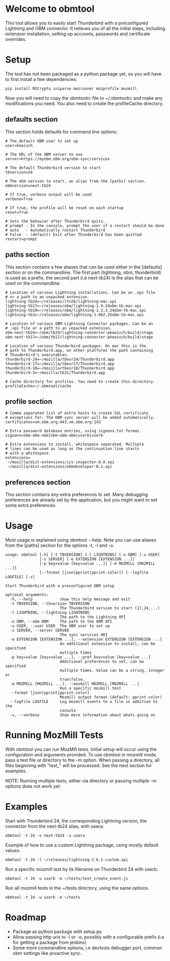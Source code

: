 Welcome to obmtool
==================

This tool allows you to easily start Thunderbird with a preconfigured
Lightning and OBM connector. It relieves you of all the initial steps,
including extension installation, setting up accounts, passwords and
certificate overrides.


Setup
=====

The tool has not been packaged as a python package yet, so you will
have to first install a few dependencies:

    pip install M2Crypto iniparse mozrunner mozprofile mozmill

Now you will need to copy the obmtoolrc file to ~/.obmtoolrc and make
any modifications you need. You also need to create the profileCache
directory.

defaults section
----------------

This section holds defaults for command line options:

    # The default OBM user to set up
    user=kewisch

    # The URL of the OBM server to use
    server=https://myobm.obm.org/obm-sync/services

    # The default Thunderbird version to start
    tbversion=24

    # The obm version to start, an alias from the [paths] section.
    obmversion=next-tb24

    # If true, verbose output will be used
    verbose=True

    # If true, the profile will be reset on each startup
    reset=True

    # Sets the behavior after Thunderbird quits.
    # prompt - In the console, prompt the user if a restart should be done
    # auto   - Automatically restart Thunderbird
    # False  - (default) Exit after Thunderbird has been quitted
    restart=prompt

paths section
-------------
This section contains a few aliases that can be used either in the
[defaults] section or on the commandline. The first part (lightning,
obm, thunderbird) is used as a prefix, the second part (i.e next-tb24)
is the alias that can be used on the commandline.

    # Location of various Lightning installations. Can be an .xpi file
    # or a path to an unpacked extension.
    lightning-tb24=~/releases/ltn26/lightning-mac.xpi
    lightning-tb17=~/releases/obm/lightning-1.9.24obm-tb-mac.xpi
    lightning-tb10=~/releases/obm/lightning-1.2.3.24obm-tb-mac.xpi
    lightning-tb3=~/releases/obm/lightning-1.0b2.25obm-tb-mac.xpi

    # Location of various OBM Lightning Connector packages. Can be an
    # .xpi file or a path to an unpacked extension.
    obm-next-tb24=~/obm/tb24/lightning-connector-pkewisch/build/stage
    obm-next-tb17=~/obm/tb17/lightning-connector-pkewisch/build/stage

    # Location of various Thunderbird packages. On mac this is the
    # path to Thunderbird.app, on other platforms the path containing
    # Thunderbird's executables.
    thunderbird-24=~/mozilla/tbesr24/Thunderbird.app
    thunderbird-17=~/mozilla/tbesr17/Thunderbird.app
    thunderbird-10=~/mozilla/tbesr10/Thunderbird.app
    thunderbird-3=~/mozilla/tb31/Thunderbird.app

    # Cache directory for profiles. You need to create this directory.
    profileCache=~/.obmtool/cache


profile section
---------------


    # Comma separated list of extra hosts to create SSL certificate
    # exceptions for. The OBM sync server will be added automatically.
    certificates=vm.obm.org:443,vm.obm.org:143

    # Extra password database entries, using signons.txt format.
    signons=obm-obm-obm|obm-obm-obm|userb|userb

    # Extra extensions to install, whitespace separated. Multiple
    # lines can be used as long as the continuation line starts
    # with a whitespace.
    extensions=
     ~/mozilla/dist-extensions/ics-inspector-0.8.xpi
     ~/mozilla/dist-extensions/obmdeveloper-0.1.xpi


preferences section
-------------------

This section contains any extra preferences to set. Many debugging
preferences are already set by the application, but you might want to
set some extra preferences


Usage
=====
Most usage is explained using obmtool --help. Note you can use aliases
from the [paths] section for the options -t, -l and -o.

    usage: obmtool [-h] [-t TBVERSION] [-l LIGHTNING] [-o OBM] [-u USER]
                   [-s SERVER] [-e EXTENSION [EXTENSION ...]]
                   [-p key=value [key=value ...]] [-m MOZMILL [MOZMILL ...]]
                   [--format [json|pprint|pprint-color]] [--logfile LOGFILE] [-v]

    Start Thunderbird with a preconfigured OBM setup

    optional arguments:
      -h, --help            show this help message and exit
      -t TBVERSION, --tbversion TBVERSION
                            The Thunderbird version to start (17,24,...)
      -l LIGHTNING, --lightning LIGHTNING
                            The path to the Lightning XPI
      -o OBM, --obm OBM     The path to the OBM XPI
      -u USER, --user USER  The OBM user to set up
      -s SERVER, --server SERVER
                            The sync services URI
      -e EXTENSION [EXTENSION ...], --extension EXTENSION [EXTENSION ...]
                            An additional extension to install, can be specified
                            multiple times
      -p key=value [key=value ...], --pref key=value [key=value ...]
                            Additional preferences to set, can be specified
                            multiple times. Value can be a string, integer or
                            true|false.
      -m MOZMILL [MOZMILL ...], --mozmill MOZMILL [MOZMILL ...]
                            Run a specific mozmill test
      --format [json|pprint|pprint-color]
                            Mozmill output format (default: pprint-color)
      --logfile LOGFILE     Log mozmill events to a file in addition to the
                            console
      -v, --verbose         Show more information about whats going on

Running MozMill Tests
=====================

With obmtool you can run MozMill tests. Initial setup will occur using the
configuration and arguments provided. To use obmtool in mozmill mode, pass a
test file or directory to the -m option. When passing a directory, all files
beginning with "test\_" will be processed. See the next section for examples.

NOTE: Running multiple tests, either via directory or passing multiple -m
options does not work yet.

Examples
========

Start with Thunderbird 24, the corresponding Lightning version, the
connector from the next-tb24 alias, with usera:

    obmtool -t 24 -o next-tb24 -u usera

Example of how to use a custom Lightning package, using mostly
default values:

    obmtool -t 24 -l ~/releases/lightning-2.6.1-custom.xpi

Run a specific mozmill test by its filename on Thunderbird 24 with userb.

    obmtool -t 24 -u userb -m ~/tests/test_create_event.js

Run all mozmill tests in the ~/tests directory, using the same options.

    obmtool -t 24 -u userb -m ~/tests

Roadmap
=======

* Package as python package with setup.py
* Allow passing http urls to -l or -o, possibly with a configurable
  prefix (i.e for getting a package from jenkins)
* Some more commandline options, i.e devtools debugger port, common
  obm settings like proactive sync.
